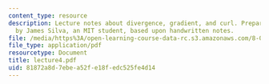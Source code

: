 ```yaml
---
content_type: resource
description: Lecture notes about divergence, gradient, and curl. Prepared in LaTeX
  by James Silva, an MIT student, based upon handwritten notes.
file: /media/https%3A/open-learning-course-data-rc.s3.amazonaws.com/8-022-physics-ii-electricity-and-magnetism-fall-2006/81872a8d7ebea52fe18fedc525fe4d14_lecture4.pdf
file_type: application/pdf
resourcetype: Document
title: lecture4.pdf
uid: 81872a8d-7ebe-a52f-e18f-edc525fe4d14
---
```

